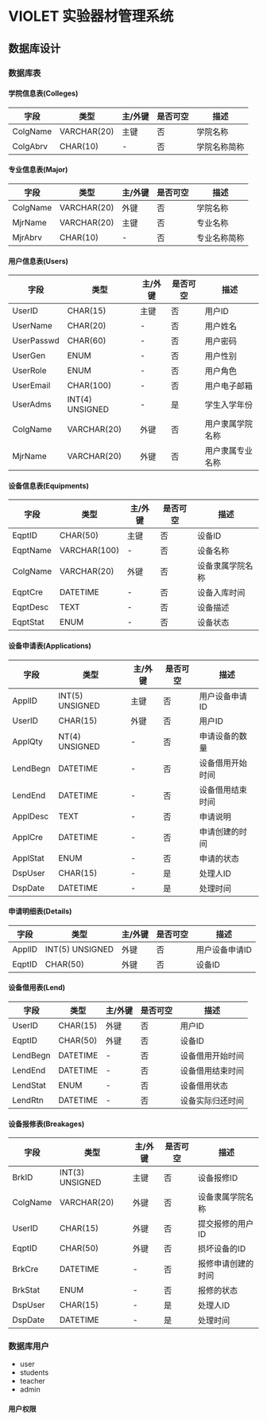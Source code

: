 # VIOLET 实验器材管理系统

## 数据库设计

### 数据库表
#### 学院信息表(Colleges)
|字段|类型|主/外键|是否可空|描述|
|-|-|-|-|-|
|ColgName|VARCHAR(20)|主键|否|学院名称|
|ColgAbrv|CHAR(10)|-|否|学院名称简称|
#### 专业信息表(Major)
|字段|类型|主/外键|是否可空|描述|
|-|-|-|-|-|
|ColgName|VARCHAR(20)|外键|否|学院名称|
|MjrName|VARCHAR(20)|主键|否|专业名称|
|MjrAbrv|CHAR(10)|-|否|专业名称简称|
#### 用户信息表(Users)
|字段|类型|主/外键|是否可空|描述|
|-|-|-|-|-|
|UserID|CHAR(15)|主键|否|用户ID|
|UserName|CHAR(20)|-|否|用户姓名|
|UserPasswd|CHAR(60)|-|否|用户密码|
|UserGen|ENUM|-|否|用户性别|
|UserRole|ENUM|-|否|用户角色|
|UserEmail|CHAR(100)|-|否|用户电子邮箱|
|UserAdms|INT(4) UNSIGNED|-|是|学生入学年份|
|ColgName|VARCHAR(20)|外键|否|用户隶属学院名称|
|MjrName|VARCHAR(20)|外键|否|用户隶属专业名称|
#### 设备信息表(Equipments)
|字段|类型|主/外键|是否可空|描述|
|-|-|-|-|-|
|EqptID|CHAR(50)|主键|否|设备ID|
|EqptName|VARCHAR(100)|-|否|设备名称|
|ColgName|VARCHAR(20)|外键|否|设备隶属学院名称|
|EqptCre|DATETIME|-|否|设备入库时间|
|EqptDesc|TEXT|-|否|设备描述|
|EqptStat|ENUM|-|否|设备状态|
#### 设备申请表(Applications)
|字段|类型|主/外键|是否可空|描述|
|-|-|-|-|-|
|ApplID|INT(5) UNSIGNED|主键|否|用户设备申请ID|
|UserID|CHAR(15)|外键|否|用户ID|
|ApplQty|NT(4) UNSIGNED|-|否|申请设备的数量|
|LendBegn|DATETIME|-|否|设备借用开始时间|
|LendEnd|DATETIME|-|否|设备借用结束时间|
|ApplDesc|TEXT|-|否|申请说明|
|ApplCre|DATETIME|-|否|申请创建的时间|
|ApplStat|ENUM|-|否|申请的状态|
|DspUser|CHAR(15)|-|是|处理人ID|
|DspDate|DATETIME|-|是|处理时间|
#### 申请明细表(Details)
|字段|类型|主/外键|是否可空|描述|
|-|-|-|-|-|
|ApplID|INT(5) UNSIGNED|外键|否|用户设备申请ID|
|EqptID|CHAR(50)|外键|否|设备ID|
#### 设备借用表(Lend)
|字段|类型|主/外键|是否可空|描述|
|-|-|-|-|-|
|UserID|CHAR(15)|外键|否|用户ID|
|EqptID|CHAR(50)|外键|否|设备ID|
|LendBegn|DATETIME|-|否|设备借用开始时间|
|LendEnd|DATETIME|-|否|设备借用结束时间|
|LendStat|ENUM|-|否|设备借用状态|
|LendRtn|DATETIME|-|否|设备实际归还时间|
#### 设备报修表(Breakages)
|字段|类型|主/外键|是否可空|描述|
|-|-|-|-|-|
|BrkID|INT(3) UNSIGNED|主键|否|设备报修ID|
|ColgName|VARCHAR(20)|外键|否|设备隶属学院名称|
|UserID|CHAR(15)|外键|否|提交报修的用户ID|
|EqptID|CHAR(50)|外键|否|损坏设备的ID|
|BrkCre|DATETIME|-|否|报修申请创建的时间|
|BrkStat|ENUM|-|否|报修的状态|
|DspUser|CHAR(15)|-|是|处理人ID|
|DspDate|DATETIME|-|是|处理时间|
### 数据库用户
+ user
+ students
+ teacher
+ admin
#### 用户权限